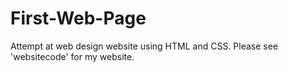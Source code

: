 # First-Web-Page
Attempt at web design website using HTML and CSS.
Please see 'websitecode' for my website.
